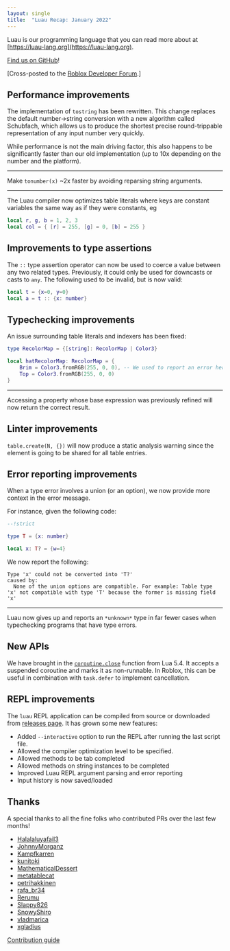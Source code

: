 ```yaml
---
layout: single
title:  "Luau Recap: January 2022"
---
```


Luau is our programming language that you can read more about at [https://luau-lang.org](https://luau-lang.org).

[Find us on GitHub](https://github.com/Roblox/luau)!

[Cross-posted to the [Roblox Developer Forum](https://devforum.roblox.com/t/luau-recap-january-2022/).]

## Performance improvements

The implementation of `tostring` has been rewritten.  This change replaces the default number->string conversion with a
new algorithm called Schubfach, which allows us to produce the shortest precise round-trippable representation of any
input number very quickly.

While performance is not the main driving factor, this also happens to be significantly faster than our old
implementation (up to 10x depending on the number and the platform).

---

Make `tonumber(x)` ~2x faster by avoiding reparsing string arguments.

---

The Luau compiler now optimizes table literals where keys are constant variables the same way as if they were constants, eg

```lua
local r, g, b = 1, 2, 3
local col = { [r] = 255, [g] = 0, [b] = 255 }
```

## Improvements to type assertions

The `::` type assertion operator can now be used to coerce a value between any two related types.  Previously, it could
only be used for downcasts or casts to `any`.  The following used to be invalid, but is now valid:

```lua
local t = {x=0, y=0}
local a = t :: {x: number}
```

## Typechecking improvements

An issue surrounding table literals and indexers has been fixed:

```lua
type RecolorMap = {[string]: RecolorMap | Color3}

local hatRecolorMap: RecolorMap = {
    Brim = Color3.fromRGB(255, 0, 0), -- We used to report an error here
    Top = Color3.fromRGB(255, 0, 0)
}
```

---
Accessing a property whose base expression was previously refined will now return the correct result.

## Linter improvements

`table.create(N, {})` will now produce a static analysis warning since the element is going to be shared for all table entries.

## Error reporting improvements

When a type error involves a union (or an option), we now provide more context in the error message.

For instance, given the following code:

```lua
--!strict

type T = {x: number}

local x: T? = {w=4}
```

We now report the following:

```
Type 'x' could not be converted into 'T?'
caused by:
  None of the union options are compatible. For example: Table type 'x' not compatible with type 'T' because the former is missing field 'x'
```

---
Luau now gives up and reports an `*unknown*` type in far fewer cases when typechecking programs that have type errors.

## New APIs

We have brought in the [`coroutine.close`](https://luau-lang.org/library#coroutine-library) function from Lua 5.4.  It accepts a suspended coroutine and marks it as non-runnable. In Roblox, this can be useful in combination with `task.defer` to implement cancellation.

## REPL improvements

The `luau` REPL application can be compiled from source or downloaded from [releases page](https://github.com/Roblox/luau/releases).  It has grown some new features:

* Added `--interactive` option to run the REPL after running the last script file.
* Allowed the compiler optimization level to be specified.
* Allowed methods to be tab completed
* Allowed methods on string instances to be completed
* Improved Luau REPL argument parsing and error reporting
* Input history is now saved/loaded

## Thanks

A special thanks to all the fine folks who contributed PRs over the last few months!

* [Halalaluyafail3](https://github.com/Halalaluyafail3)
* [JohnnyMorganz](https://github.com/JohnnyMorganz)
* [Kampfkarren](https://github.com/Kampfkarren)
* [kunitoki](https://github.com/kunitoki)
* [MathematicalDessert](https://github.com/MathematicalDessert)
* [metatablecat](https://github.com/metatablecat)
* [petrihakkinen](https://github.com/petrihakkinen)
* [rafa_br34](https://github.com/rafa_br34)
* [Rerumu](https://github.com/Rerumu)
* [Slappy826](https://github.com/Slappy826)
* [SnowyShiro](https://github.com/SnowyShiro)
* [vladmarica](https://github.com/vladmarica)
* [xgladius](https://github.com/xgladius)

[Contribution guide](https://github.com/Roblox/luau/blob/2f989fc049772f36de1a4281834c375858507bda/CONTRIBUTING.md)
